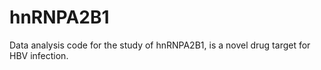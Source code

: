 # hnRNPA2B1
Data analysis code for the study of hnRNPA2B1, is a novel drug target for HBV infection.
